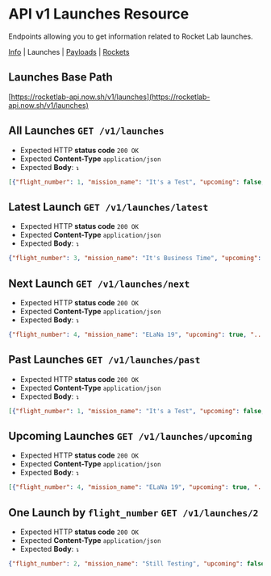# API v1 Launches Resource
Endpoints allowing you to get information related to Rocket Lab launches.

[Info](https://github.com/barrosfilipe/Rocket-Lab-API/blob/master/docs/v1/info.md)
| Launches | [Payloads](https://github.com/barrosfilipe/Rocket-Lab-API/blob/master/docs/v1/payloads.md)
| [Rockets](https://github.com/barrosfilipe/Rocket-Lab-API/blob/master/docs/v1/rockets.md)

## Launches Base Path
[https://rocketlab-api.now.sh/v1/launches](https://rocketlab-api.now.sh/v1/launches)

## All Launches `GET /v1/launches`
* Expected HTTP **status code** `200 OK`
* Expected **Content-Type** `application/json`
* Expected **Body**: `↴`
```json
[{"flight_number": 1, "mission_name": "It's a Test", "upcoming": false, "..."}, "..."]
```

## Latest Launch `GET /v1/launches/latest`
* Expected HTTP **status code** `200 OK`
* Expected **Content-Type** `application/json`
* Expected **Body**: `↴`
```json
{"flight_number": 3, "mission_name": "It's Business Time", "upcoming": false, "..."}
```

## Next Launch `GET /v1/launches/next`
* Expected HTTP **status code** `200 OK`
* Expected **Content-Type** `application/json`
* Expected **Body**: `↴`
```json
{"flight_number": 4, "mission_name": "ELaNa 19", "upcoming": true, "..."}
```

## Past Launches `GET /v1/launches/past`
* Expected HTTP **status code** `200 OK`
* Expected **Content-Type** `application/json`
* Expected **Body**: `↴`
```json
[{"flight_number": 1, "mission_name": "It's a Test", "upcoming": false, "..."}, "..."]
```

## Upcoming Launches `GET /v1/launches/upcoming`
* Expected HTTP **status code** `200 OK`
* Expected **Content-Type** `application/json`
* Expected **Body**: `↴`
```json
[{"flight_number": 4, "mission_name": "ELaNa 19", "upcoming": true, "..."}, "..."]
```

## One Launch by `flight_number` `GET /v1/launches/2`
* Expected HTTP **status code** `200 OK`
* Expected **Content-Type** `application/json`
* Expected **Body**: `↴`
```json
{"flight_number": 2, "mission_name": "Still Testing", "upcoming": false, "..."}
```
